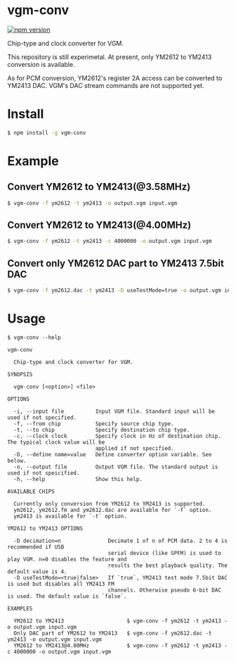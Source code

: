 # vgm-conv
[![npm version](https://badge.fury.io/js/vgm-conv.svg)](https://badge.fury.io/js/vgm-conv)

Chip-type and clock converter for VGM.

This repository is still experimetal. At present, only YM2612 to YM2413 conversion is available. 

As for PCM conversion, YM2612's register 2A access can be converted to YM2413 DAC. VGM's DAC stream commands are not supported yet.

# Install
```sh
$ npm install -g vgm-conv
```

# Example
## Convert YM2612 to YM2413(@3.58MHz)
```sh
$ vgm-conv -f ym2612 -t ym2413 -o output.vgm input.vgm
```

## Convert YM2612 to YM2413(@4.00MHz)
```sh
$ vgm-conv -f ym2612 -t ym2413 -c 4000000 -o output.vgm input.vgm
```

## Convert only YM2612 DAC part to YM2413 7.5bit DAC
```sh
$ vgm-conv -f ym2612.dac -t ym2413 -D useTestMode=true -o output.vgm input.vgm
```


# Usage
```
$ vgm-conv --help

vgm-conv

  Chip-type and clock converter for VGM.

SYNOPSIS

  vgm-conv [<option>] <file> 

OPTIONS

  -i, --input file          Input VGM file. Standard input will be used if not specified.                 
  -f, --from chip           Specify source chip type.                                                     
  -t, --to chip             Specify destination chip type.                                                
  -c, --clock clock         Specify clock in Hz of destination chip. The typical clock value will be      
                            applied if not specified.                                                     
  -D, --define name=value   Define converter option variable. See below.                                  
  -o, --output file         Output VGM file. The standard output is used if not speicified.               
  -h, --help                Show this help.                                                               

AVAILABLE CHIPS

  Currently only conversion from YM2612 to YM2413 is supported.                   
  ym2612, ym2612.fm and ym2612.dac are available for `-f` option. 
  ym2413 is available for `-t` option.                            

YM2612 to YM2413 OPTIONS

  -D decimation=n               Decimate 1 of n of PCM data. 2 to 4 is recommended if USB     
                                serial device (like SPFM) is used to play VGM. n=0 disables the feature and 
                                results the best playback quality. The default value is 4.                      
  -D useTestMode=<true|false>   If `true`, YM2413 test mode 7.5bit DAC is used but disables all YM2413 FM   
                                channels. Otherwise pseudo 6-bit DAC is used. The default value is `false`. 

EXAMPLES

  YM2612 to YM2413                    $ vgm-conv -f ym2612 -t ym2413 -o output.vgm input.vgm            
  Only DAC part of YM2612 to YM2413   $ vgm-conv -f ym2612.dac -t ym2413 -o output.vgm input.vgm        
  YM2612 to YM2413@4.00MHz            $ vgm-conv -f ym2612 -t ym2413 -c 4000000 -o output.vgm input.vgm 
```
